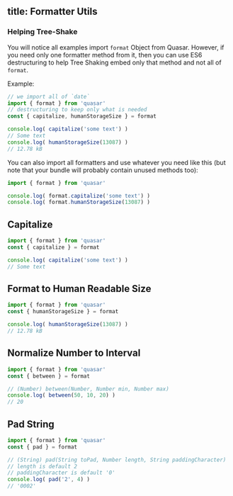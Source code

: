 title: Formatter Utils
---

### Helping Tree-Shake
You will notice all examples import `format` Object from Quasar. However, if you need only one formatter method from it, then you can use ES6 destructuring to help Tree Shaking embed only that method and not all of `format`.

Example:
```js
// we import all of `date`
import { format } from 'quasar'
// destructuring to keep only what is needed
const { capitalize, humanStorageSize } = format

console.log( capitalize('some text') )
// Some text
console.log( humanStorageSize(13087) )
// 12.78 kB
```

You can also import all formatters and use whatever you need like this (but note that your bundle will probably contain unused methods too):
```js
import { format } from 'quasar'

console.log( format.capitalize('some text') )
console.log( format.humanStorageSize(13087) )
```

## Capitalize
``` js
import { format } from 'quasar'
const { capitalize } = format

console.log( capitalize('some text') )
// Some text
```

## Format to Human Readable Size
``` js
import { format } from 'quasar'
const { humanStorageSize } = format

console.log( humanStorageSize(13087) )
// 12.78 kB
```

## Normalize Number to Interval
``` js
import { format } from 'quasar'
const { between } = format

// (Number) between(Number, Number min, Number max)
console.log( between(50, 10, 20) )
// 20
```

## Pad String
``` js
import { format } from 'quasar'
const { pad } = format

// (String) pad(String toPad, Number length, String paddingCharacter)
// length is default 2
// paddingCharacter is default '0'
console.log( pad('2', 4) )
// '0002'
```
